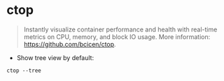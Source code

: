 # ctop

> Instantly visualize container performance and health with real-time metrics on CPU, memory, and block IO usage.
> More information: <https://github.com/bcicen/ctop>.

- Show tree view by default:

`ctop --tree`
